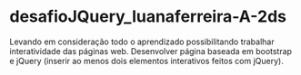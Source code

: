# desafioJQuery_luanaferreira-A-2ds
Levando em consideração todo o aprendizado possibilitando trabalhar interatividade das páginas web. Desenvolver página baseada em bootstrap e jQuery (inserir ao menos dois elementos interativos feitos com jQuery).
